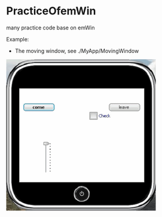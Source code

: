 # PracticeOfemWin
many practice code base on emWin

Example:

- 	The moving window, see ./MyApp/MovingWindow

![picture.gif](./MyApp/MovingWindow/picture.gif)
